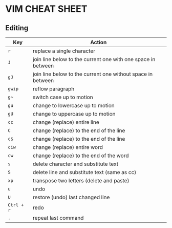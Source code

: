# VIM CHEAT SHEET

## Editing

| Key        | Action                                                       |
| ---------- | ------------------------------------------------------------ |
| `r`        | replace a single character                                   |
| `J`        | join line below to the current one with one space in between |
| `gJ`       | join line below to the current one without space in between  |
| `gwip`     | reflow paragraph                                             |
| `g~`       | switch case up to motion                                     |
| `gu`       | change to lowercase up to motion                             |
| `gU`       | change to uppercase up to motion                             |
| `cc`       | change (replace) entire line                                 |
| `C`        | change (replace) to the end of the line                      |
| `c$`       | change (replace) to the end of the line                      |
| `ciw`      | change (replace) entire word                                 |
| `cw`       | change (replace) to the end of the word                      |
| `s`        | delete character and substitute text                         |
| `S`        | delete line and substitute text (same as cc)                 |
| `xp`       | transpose two letters (delete and paste)                     |
| `u`        | undo                                                         |
| `U`        | restore (undo) last changed line                             |
| `Ctrl + r` | redo                                                         |
| `.`        | repeat last command                                          |
